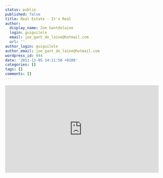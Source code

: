 ```yaml
---
status: publie
published: false
title: Real Estate - It's Real
author:
  display_name: Joe Gantdelaine
  login: guiguilele
  email: joe_gant_de_laine@hotmail.com
  url: ''
author_login: guiguilele
author_email: joe_gant_de_laine@hotmail.com
wordpress_id: 944
date: '2011-11-05 14:11:50 +0100'
categories: []
tags: []
comments: []
---
```

<iframe width="500" height="284" src="http://www.youtube.com/embed/4HWcViTXdYc" frameborder="0" allowfullscreen></iframe>
